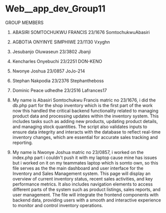 # Web__app_dev_Group11


GROUP MEMBERS


1. ABASIRI SOMTOCHUKWU FRANCIS 23/1676  SomtochukwuAbasiri
2. AGBOTIA ONYINYE SIMPHIWE 23/1130 Vxyghn
3. Jesubanjo Oluwaseun 23/3802  Jbanji
4. Kencharles Onyebuchi 23/2251  DON-KENO
5. Nwonye Joshua 23/0857  JoJo-214
6. Stephan Nakpodia 23/2376  Stephantheboss
7. Dominic Peace udhedhe 23/2516  Lafrances17



1. My name is Abasiri Somtochukwu Francis matric no 23/1676, i did the db.php part for the shop inventory which is the first part of the work now this handled the critical backend functionality related to managing product data and processing updates within the inventory system. This includes tasks such as adding new products, updating product details, and managing stock quantities. The script also validates inputs to ensure data integrity and interacts with the database to reflect real-time inventory changes, which are essential for accurate sales tracking and reporting.

2. My name is Nwonye Joshua matric no 23/0857, i worked on the index.php part i couldn't push it with my laptop cause mine has issues but i worked on it on my teammates laptop which is somto own, so this file serves as the the main dashboard and user interface for the Inventory and Sales Management system. This page will display an overview of current inventory status, recent sales activities, and key performance metrics. It also includes navigation elements to access different parts of the system such as product listings, sales reports, and user management. The file will integrate the frontend components with backend data, providing users with a smooth and interactive experience to monitor and control inventory operations.